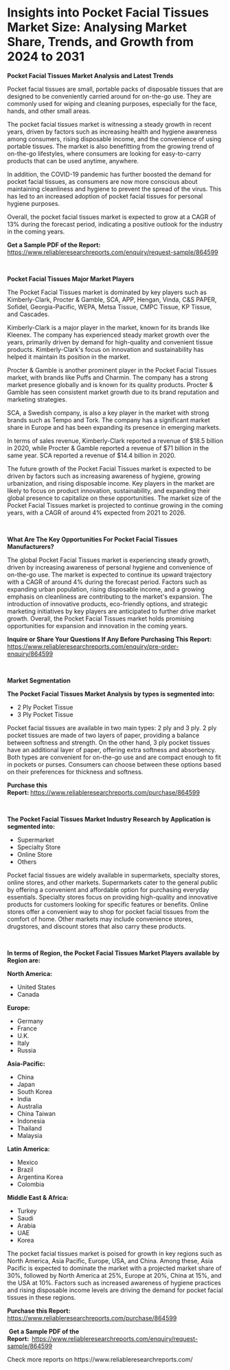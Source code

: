 <p><h1>Insights into Pocket Facial Tissues Market Size: Analysing Market Share, Trends, and Growth from 2024 to 2031</h1></p><p><strong>Pocket Facial Tissues Market Analysis and Latest Trends</strong></p>
<p><p>Pocket facial tissues are small, portable packs of disposable tissues that are designed to be conveniently carried around for on-the-go use. They are commonly used for wiping and cleaning purposes, especially for the face, hands, and other small areas.</p><p>The pocket facial tissues market is witnessing a steady growth in recent years, driven by factors such as increasing health and hygiene awareness among consumers, rising disposable income, and the convenience of using portable tissues. The market is also benefitting from the growing trend of on-the-go lifestyles, where consumers are looking for easy-to-carry products that can be used anytime, anywhere.</p><p>In addition, the COVID-19 pandemic has further boosted the demand for pocket facial tissues, as consumers are now more conscious about maintaining cleanliness and hygiene to prevent the spread of the virus. This has led to an increased adoption of pocket facial tissues for personal hygiene purposes.</p><p>Overall, the pocket facial tissues market is expected to grow at a CAGR of 13% during the forecast period, indicating a positive outlook for the industry in the coming years.</p></p>
<p><strong>Get a Sample PDF of the Report:&nbsp;</strong> <a href="https://www.reliableresearchreports.com/enquiry/request-sample/864599">https://www.reliableresearchreports.com/enquiry/request-sample/864599</a></p>
<p>&nbsp;</p>
<p><strong>Pocket Facial Tissues Major Market Players</strong></p>
<p><p>The Pocket Facial Tissues market is dominated by key players such as Kimberly-Clark, Procter & Gamble, SCA, APP, Hengan, Vinda, C&S PAPER, Sofidel, Georgia-Pacific, WEPA, Metsa Tissue, CMPC Tissue, KP Tissue, and Cascades. </p><p>Kimberly-Clark is a major player in the market, known for its brands like Kleenex. The company has experienced steady market growth over the years, primarily driven by demand for high-quality and convenient tissue products. Kimberly-Clark's focus on innovation and sustainability has helped it maintain its position in the market.</p><p>Procter & Gamble is another prominent player in the Pocket Facial Tissues market, with brands like Puffs and Charmin. The company has a strong market presence globally and is known for its quality products. Procter & Gamble has seen consistent market growth due to its brand reputation and marketing strategies.</p><p>SCA, a Swedish company, is also a key player in the market with strong brands such as Tempo and Tork. The company has a significant market share in Europe and has been expanding its presence in emerging markets.</p><p>In terms of sales revenue, Kimberly-Clark reported a revenue of $18.5 billion in 2020, while Procter & Gamble reported a revenue of $71 billion in the same year. SCA reported a revenue of $14.4 billion in 2020.</p><p>The future growth of the Pocket Facial Tissues market is expected to be driven by factors such as increasing awareness of hygiene, growing urbanization, and rising disposable income. Key players in the market are likely to focus on product innovation, sustainability, and expanding their global presence to capitalize on these opportunities. The market size of the Pocket Facial Tissues market is projected to continue growing in the coming years, with a CAGR of around 4% expected from 2021 to 2026.</p></p>
<p>&nbsp;</p>
<p><strong>What Are The Key Opportunities For Pocket Facial Tissues Manufacturers?</strong></p>
<p><p>The global Pocket Facial Tissues market is experiencing steady growth, driven by increasing awareness of personal hygiene and convenience of on-the-go use. The market is expected to continue its upward trajectory with a CAGR of around 4% during the forecast period. Factors such as expanding urban population, rising disposable income, and a growing emphasis on cleanliness are contributing to the market's expansion. The introduction of innovative products, eco-friendly options, and strategic marketing initiatives by key players are anticipated to further drive market growth. Overall, the Pocket Facial Tissues market holds promising opportunities for expansion and innovation in the coming years.</p></p>
<p><strong>Inquire or Share Your Questions If Any Before Purchasing This Report:</strong> <a href="https://www.reliableresearchreports.com/enquiry/pre-order-enquiry/864599">https://www.reliableresearchreports.com/enquiry/pre-order-enquiry/864599</a></p>
<p>&nbsp;</p>
<p><strong>Market Segmentation</strong></p>
<p><strong>The Pocket Facial Tissues Market Analysis by types is segmented into:</strong></p>
<p><ul><li>2 Ply Pocket Tissue</li><li>3 Ply Pocket Tissue</li></ul></p>
<p><p>Pocket facial tissues are available in two main types: 2 ply and 3 ply. 2 ply pocket tissues are made of two layers of paper, providing a balance between softness and strength. On the other hand, 3 ply pocket tissues have an additional layer of paper, offering extra softness and absorbency. Both types are convenient for on-the-go use and are compact enough to fit in pockets or purses. Consumers can choose between these options based on their preferences for thickness and softness.</p></p>
<p><strong>Purchase this Report:&nbsp;</strong><a href="https://www.reliableresearchreports.com/purchase/864599">https://www.reliableresearchreports.com/purchase/864599</a></p>
<p>&nbsp;</p>
<p><strong>The Pocket Facial Tissues Market Industry Research by Application is segmented into:</strong></p>
<p><ul><li>Supermarket</li><li>Specialty Store</li><li>Online Store</li><li>Others</li></ul></p>
<p><p>Pocket facial tissues are widely available in supermarkets, specialty stores, online stores, and other markets. Supermarkets cater to the general public by offering a convenient and affordable option for purchasing everyday essentials. Specialty stores focus on providing high-quality and innovative products for customers looking for specific features or benefits. Online stores offer a convenient way to shop for pocket facial tissues from the comfort of home. Other markets may include convenience stores, drugstores, and discount stores that also carry these products.</p></p>
<p>&nbsp;</p>
<p><strong>In terms of Region, the Pocket Facial Tissues Market Players available by Region are:</strong></p>
<p>
    <p> <strong> North America: </strong>
        <ul>
            <li>United States</li>
            <li>Canada</li>
        </ul>
        </p> 
    <p> <strong> Europe: </strong>
        <ul>
            <li>Germany</li>
            <li>France</li>
            <li>U.K.</li>
            <li>Italy</li>
            <li>Russia</li>
        </ul>
        </p> 
    <p> <strong> Asia-Pacific: </strong>
        <ul>
            <li>China</li>
            <li>Japan</li>
            <li>South Korea</li>
            <li>India</li>
            <li>Australia</li>
            <li>China Taiwan</li>
            <li>Indonesia</li>
            <li>Thailand</li>
            <li>Malaysia</li>
        </ul>
        </p> 
    <p> <strong> Latin America: </strong>
        <ul>
            <li>Mexico</li>
            <li>Brazil</li>
            <li>Argentina Korea</li>
            <li>Colombia</li>
        </ul>
        </p> 
    <p> <strong> Middle East & Africa: </strong>
        <ul>
            <li>Turkey</li>
            <li>Saudi</li>
            <li>Arabia</li>
            <li>UAE</li>
            <li>Korea</li>
        </ul>
    </p>
    </p>
<p><p>The pocket facial tissues market is poised for growth in key regions such as North America, Asia Pacific, Europe, USA, and China. Among these, Asia Pacific is expected to dominate the market with a projected market share of 30%, followed by North America at 25%, Europe at 20%, China at 15%, and the USA at 10%. Factors such as increased awareness of hygiene practices and rising disposable income levels are driving the demand for pocket facial tissues in these regions.</p></p>
<p><strong>Purchase this Report: </strong><a href="https://www.reliableresearchreports.com/purchase/864599">https://www.reliableresearchreports.com/purchase/864599</a></p>
<p>&nbsp;<strong>Get a Sample PDF of the Report:&nbsp;&nbsp;</strong><a href="https://www.reliableresearchreports.com/enquiry/request-sample/864599">https://www.reliableresearchreports.com/enquiry/request-sample/864599</a></p>
<p><strong></strong></p>
<p>Check more reports on https://www.reliableresearchreports.com/</p>